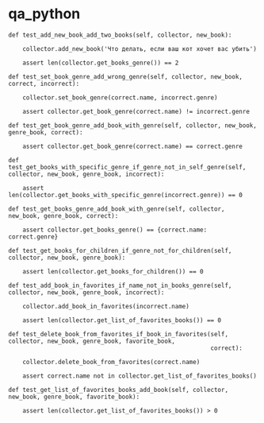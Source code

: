 # qa_python
    def test_add_new_book_add_two_books(self, collector, new_book):

        collector.add_new_book('Что делать, если ваш кот хочет вас убить')

        assert len(collector.get_books_genre()) == 2

    def test_set_book_genre_add_wrong_genre(self, collector, new_book, correct, incorrect):

        collector.set_book_genre(correct.name, incorrect.genre)

        assert collector.get_book_genre(correct.name) != incorrect.genre

    def test_get_book_genre_add_book_with_genre(self, collector, new_book, genre_book, correct):

        assert collector.get_book_genre(correct.name) == correct.genre

    def test_get_books_with_specific_genre_if_genre_not_in_self_genre(self, collector, new_book, genre_book, incorrect):

        assert len(collector.get_books_with_specific_genre(incorrect.genre)) == 0

    def test_get_books_genre_add_book_with_genre(self, collector, new_book, genre_book, correct):

        assert collector.get_books_genre() == {correct.name: correct.genre}

    def test_get_books_for_children_if_genre_not_for_children(self, collector, new_book, genre_book):

        assert len(collector.get_books_for_children()) == 0

    def test_add_book_in_favorites_if_name_not_in_books_genre(self, collector, new_book, genre_book, incorrect):

        collector.add_book_in_favorites(incorrect.name)

        assert len(collector.get_list_of_favorites_books()) == 0

    def test_delete_book_from_favorites_if_book_in_favorites(self, collector, new_book, genre_book, favorite_book,
                                                             correct):

        collector.delete_book_from_favorites(correct.name)

        assert correct.name not in collector.get_list_of_favorites_books()

    def test_get_list_of_favorites_books_add_book(self, collector, new_book, genre_book, favorite_book):

        assert len(collector.get_list_of_favorites_books()) > 0